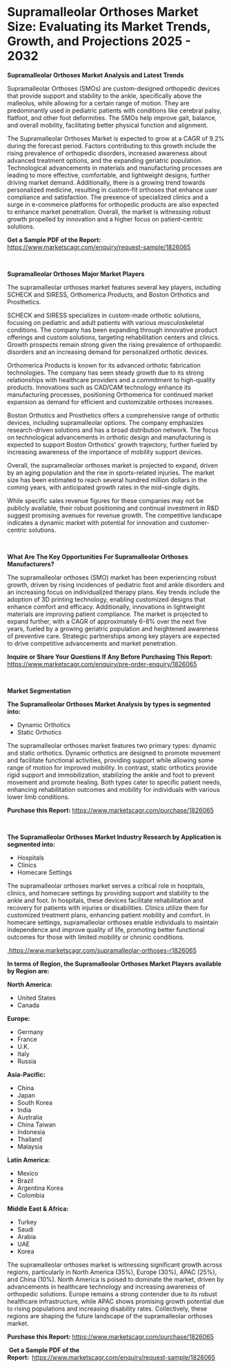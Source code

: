<p><h1>Supramalleolar Orthoses Market Size: Evaluating its Market Trends, Growth, and Projections 2025 - 2032</h1></p><p><strong>Supramalleolar Orthoses Market Analysis and Latest Trends</strong></p>
<p><p>Supramalleolar Orthoses (SMOs) are custom-designed orthopedic devices that provide support and stability to the ankle, specifically above the malleolus, while allowing for a certain range of motion. They are predominantly used in pediatric patients with conditions like cerebral palsy, flatfoot, and other foot deformities. The SMOs help improve gait, balance, and overall mobility, facilitating better physical function and alignment.</p><p>The Supramalleolar Orthoses Market is expected to grow at a CAGR of 9.2% during the forecast period. Factors contributing to this growth include the rising prevalence of orthopedic disorders, increased awareness about advanced treatment options, and the expanding geriatric population. Technological advancements in materials and manufacturing processes are leading to more effective, comfortable, and lightweight designs, further driving market demand. Additionally, there is a growing trend towards personalized medicine, resulting in custom-fit orthoses that enhance user compliance and satisfaction. The presence of specialized clinics and a surge in e-commerce platforms for orthopedic products are also expected to enhance market penetration. Overall, the market is witnessing robust growth propelled by innovation and a higher focus on patient-centric solutions.</p></p>
<p><strong>Get a Sample PDF of the Report:&nbsp;</strong> <a href="https://www.marketscagr.com/enquiry/request-sample/1826065?utm_campaign=3118&utm_medium=2&utm_source=Github&utm_content=ia&utm_term=13042025&utm_id=supramalleolar-orthoses">https://www.marketscagr.com/enquiry/request-sample/1826065</a></p>
<p>&nbsp;</p>
<p><strong>Supramalleolar Orthoses Major Market Players</strong></p>
<p><p>The supramalleolar orthoses market features several key players, including SCHECK and SIRESS, Orthomerica Products, and Boston Orthotics and Prosthetics. </p><p>SCHECK and SIRESS specializes in custom-made orthotic solutions, focusing on pediatric and adult patients with various musculoskeletal conditions. The company has been expanding through innovative product offerings and custom solutions, targeting rehabilitation centers and clinics. Growth prospects remain strong given the rising prevalence of orthopaedic disorders and an increasing demand for personalized orthotic devices.</p><p>Orthomerica Products is known for its advanced orthotic fabrication technologies. The company has seen steady growth due to its strong relationships with healthcare providers and a commitment to high-quality products. Innovations such as CAD/CAM technology enhance its manufacturing processes, positioning Orthomerica for continued market expansion as demand for efficient and customizable orthoses increases.</p><p>Boston Orthotics and Prosthetics offers a comprehensive range of orthotic devices, including supramalleolar options. The company emphasizes research-driven solutions and has a broad distribution network. The focus on technological advancements in orthotic design and manufacturing is expected to support Boston Orthotics' growth trajectory, further fueled by increasing awareness of the importance of mobility support devices.</p><p>Overall, the supramalleolar orthoses market is projected to expand, driven by an aging population and the rise in sports-related injuries. The market size has been estimated to reach several hundred million dollars in the coming years, with anticipated growth rates in the mid-single digits.</p><p>While specific sales revenue figures for these companies may not be publicly available, their robust positioning and continual investment in R&D suggest promising avenues for revenue growth. The competitive landscape indicates a dynamic market with potential for innovation and customer-centric solutions.</p></p>
<p>&nbsp;</p>
<p><strong>What Are The Key Opportunities For Supramalleolar Orthoses Manufacturers?</strong></p>
<p><p>The supramalleolar orthoses (SMO) market has been experiencing robust growth, driven by rising incidences of pediatric foot and ankle disorders and an increasing focus on individualized therapy plans. Key trends include the adoption of 3D printing technology, enabling customized designs that enhance comfort and efficacy. Additionally, innovations in lightweight materials are improving patient compliance. The market is projected to expand further, with a CAGR of approximately 6-8% over the next five years, fueled by a growing geriatric population and heightened awareness of preventive care. Strategic partnerships among key players are expected to drive competitive advancements and market penetration.</p></p>
<p><strong>Inquire or Share Your Questions If Any Before Purchasing This Report:</strong> <a href="https://www.marketscagr.com/enquiry/pre-order-enquiry/1826065?utm_campaign=3118&utm_medium=2&utm_source=Github&utm_content=ia&utm_term=13042025&utm_id=supramalleolar-orthoses">https://www.marketscagr.com/enquiry/pre-order-enquiry/1826065</a></p>
<p>&nbsp;</p>
<p><strong>Market Segmentation</strong></p>
<p><strong>The Supramalleolar Orthoses Market Analysis by types is segmented into:</strong></p>
<p><ul><li>Dynamic Orthotics</li><li>Static Orthotics</li></ul></p>
<p><p>The supramalleolar orthoses market features two primary types: dynamic and static orthotics. Dynamic orthotics are designed to promote movement and facilitate functional activities, providing support while allowing some range of motion for improved mobility. In contrast, static orthotics provide rigid support and immobilization, stabilizing the ankle and foot to prevent movement and promote healing. Both types cater to specific patient needs, enhancing rehabilitation outcomes and mobility for individuals with various lower limb conditions.</p></p>
<p><strong>Purchase this Report:&nbsp;</strong><a href="https://www.marketscagr.com/purchase/1826065?utm_campaign=3118&utm_medium=2&utm_source=Github&utm_content=ia&utm_term=13042025&utm_id=supramalleolar-orthoses">https://www.marketscagr.com/purchase/1826065</a></p>
<p>&nbsp;</p>
<p><strong>The Supramalleolar Orthoses Market Industry Research by Application is segmented into:</strong></p>
<p><ul><li>Hospitals</li><li>Clinics</li><li>Homecare Settings</li></ul></p>
<p><p>The supramalleolar orthoses market serves a critical role in hospitals, clinics, and homecare settings by providing support and stability to the ankle and foot. In hospitals, these devices facilitate rehabilitation and recovery for patients with injuries or disabilities. Clinics utilize them for customized treatment plans, enhancing patient mobility and comfort. In homecare settings, supramalleolar orthoses enable individuals to maintain independence and improve quality of life, promoting better functional outcomes for those with limited mobility or chronic conditions.</p></p>
<p><a href="https://www.marketscagr.com/supramalleolar-orthoses-r1826065?utm_campaign=3118&utm_medium=2&utm_source=Github&utm_content=ia&utm_term=13042025&utm_id=supramalleolar-orthoses">&nbsp;https://www.marketscagr.com/supramalleolar-orthoses-r1826065</a></p>
<p><strong>In terms of Region, the Supramalleolar Orthoses Market Players available by Region are:</strong></p>
<p>
    <p> <strong> North America: </strong>
        <ul>
            <li>United States</li>
            <li>Canada</li>
        </ul>
        </p> 
    <p> <strong> Europe: </strong>
        <ul>
            <li>Germany</li>
            <li>France</li>
            <li>U.K.</li>
            <li>Italy</li>
            <li>Russia</li>
        </ul>
        </p> 
    <p> <strong> Asia-Pacific: </strong>
        <ul>
            <li>China</li>
            <li>Japan</li>
            <li>South Korea</li>
            <li>India</li>
            <li>Australia</li>
            <li>China Taiwan</li>
            <li>Indonesia</li>
            <li>Thailand</li>
            <li>Malaysia</li>
        </ul>
        </p> 
    <p> <strong> Latin America: </strong>
        <ul>
            <li>Mexico</li>
            <li>Brazil</li>
            <li>Argentina Korea</li>
            <li>Colombia</li>
        </ul>
        </p> 
    <p> <strong> Middle East & Africa: </strong>
        <ul>
            <li>Turkey</li>
            <li>Saudi</li>
            <li>Arabia</li>
            <li>UAE</li>
            <li>Korea</li>
        </ul>
    </p>
    </p>
<p><p>The supramalleolar orthoses market is witnessing significant growth across regions, particularly in North America (35%), Europe (30%), APAC (25%), and China (10%). North America is poised to dominate the market, driven by advancements in healthcare technology and increasing awareness of orthopedic solutions. Europe remains a strong contender due to its robust healthcare infrastructure, while APAC shows promising growth potential due to rising populations and increasing disability rates. Collectively, these regions are shaping the future landscape of the supramalleolar orthoses market.</p></p>
<p><strong>Purchase this Report: </strong><a href="https://www.marketscagr.com/purchase/1826065?utm_campaign=3118&utm_medium=2&utm_source=Github&utm_content=ia&utm_term=13042025&utm_id=supramalleolar-orthoses">https://www.marketscagr.com/purchase/1826065</a></p>
<p>&nbsp;<strong>Get a Sample PDF of the Report:&nbsp;&nbsp;</strong><a href="https://www.marketscagr.com/enquiry/request-sample/1826065?utm_campaign=3118&utm_medium=2&utm_source=Github&utm_content=ia&utm_term=13042025&utm_id=supramalleolar-orthoses">https://www.marketscagr.com/enquiry/request-sample/1826065</a></p>
<p><strong></strong></p>
<p><p></p><p></p><p></p></p>